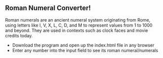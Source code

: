 ## Roman Numeral Converter!
Roman numerals are an ancient numeral system originating from Rome, using letters like I, V, X, L, C, D, and M to represent values from 1 to 1000 and beyond. They are used in contexts such as clock faces and movie credits today.

- Download the program and open up the index.html file in any browser
- Enter any number into the input field to see its roman numeral/numerals
